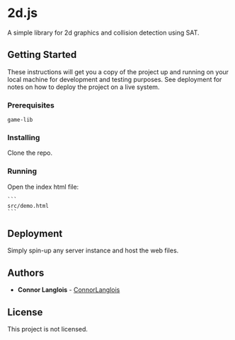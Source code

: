 # 2d.js
A simple library for 2d graphics and collision detection using SAT.

## Getting Started

These instructions will get you a copy of the project up and running on your local machine for development and testing purposes. See deployment for notes on how to deploy the project on a live system.

### Prerequisites

```
game-lib
```

### Installing

Clone the repo.

### Running

Open the index html file:

	```
	src/demo.html
	```

## Deployment

Simply spin-up any server instance and host the web files.

## Authors

* **Connor Langlois** - [ConnorLanglois](https://github.com/ConnorLanglois)

## License

This project is not licensed.

